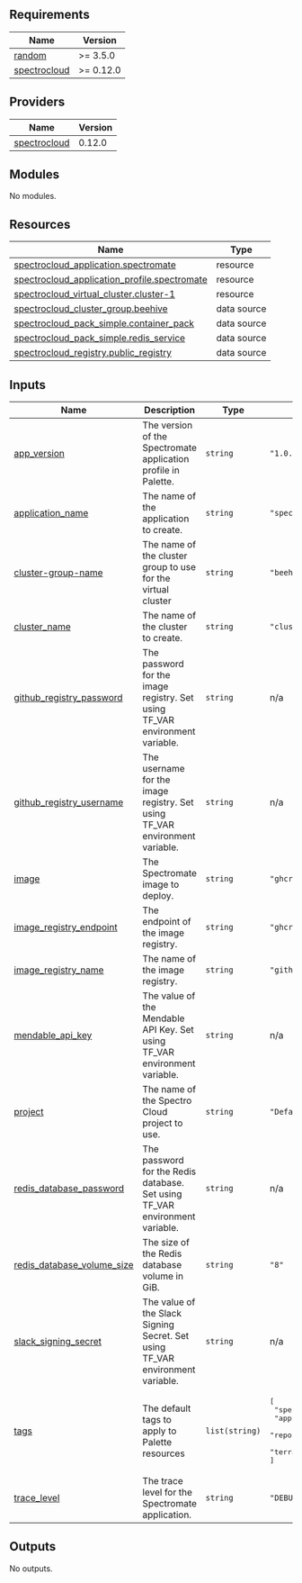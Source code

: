## Requirements

| Name | Version |
|------|---------|
| <a name="requirement_random"></a> [random](#requirement\_random) | >= 3.5.0 |
| <a name="requirement_spectrocloud"></a> [spectrocloud](#requirement\_spectrocloud) | >= 0.12.0 |

## Providers

| Name | Version |
|------|---------|
| <a name="provider_spectrocloud"></a> [spectrocloud](#provider\_spectrocloud) | 0.12.0 |

## Modules

No modules.

## Resources

| Name | Type |
|------|------|
| [spectrocloud_application.spectromate](https://registry.terraform.io/providers/spectrocloud/spectrocloud/latest/docs/resources/application) | resource |
| [spectrocloud_application_profile.spectromate](https://registry.terraform.io/providers/spectrocloud/spectrocloud/latest/docs/resources/application_profile) | resource |
| [spectrocloud_virtual_cluster.cluster-1](https://registry.terraform.io/providers/spectrocloud/spectrocloud/latest/docs/resources/virtual_cluster) | resource |
| [spectrocloud_cluster_group.beehive](https://registry.terraform.io/providers/spectrocloud/spectrocloud/latest/docs/data-sources/cluster_group) | data source |
| [spectrocloud_pack_simple.container_pack](https://registry.terraform.io/providers/spectrocloud/spectrocloud/latest/docs/data-sources/pack_simple) | data source |
| [spectrocloud_pack_simple.redis_service](https://registry.terraform.io/providers/spectrocloud/spectrocloud/latest/docs/data-sources/pack_simple) | data source |
| [spectrocloud_registry.public_registry](https://registry.terraform.io/providers/spectrocloud/spectrocloud/latest/docs/data-sources/registry) | data source |

## Inputs

| Name | Description | Type | Default | Required |
|------|-------------|------|---------|:--------:|
| <a name="input_app_version"></a> [app\_version](#input\_app\_version) | The version of the Spectromate application profile in Palette. | `string` | `"1.0.0"` | no |
| <a name="input_application_name"></a> [application\_name](#input\_application\_name) | The name of the application to create. | `string` | `"spectromate-app"` | no |
| <a name="input_cluster-group-name"></a> [cluster-group-name](#input\_cluster-group-name) | The name of the cluster group to use for the virtual cluster | `string` | `"beehive"` | no |
| <a name="input_cluster_name"></a> [cluster\_name](#input\_cluster\_name) | The name of the cluster to create. | `string` | `"cluster-1"` | no |
| <a name="input_github_registry_password"></a> [github\_registry\_password](#input\_github\_registry\_password) | The password for the image registry. Set using TF\_VAR environment variable. | `string` | n/a | yes |
| <a name="input_github_registry_username"></a> [github\_registry\_username](#input\_github\_registry\_username) | The username for the image registry. Set using TF\_VAR environment variable. | `string` | n/a | yes |
| <a name="input_image"></a> [image](#input\_image) | The Spectromate image to deploy. | `string` | `"ghcr.io/spectrocloud/spectromate:v1.0.0"` | no |
| <a name="input_image_registry_endpoint"></a> [image\_registry\_endpoint](#input\_image\_registry\_endpoint) | The endpoint of the image registry. | `string` | `"ghcr.io"` | no |
| <a name="input_image_registry_name"></a> [image\_registry\_name](#input\_image\_registry\_name) | The name of the image registry. | `string` | `"github-image-registry-private"` | no |
| <a name="input_mendable_api_key"></a> [mendable\_api\_key](#input\_mendable\_api\_key) | The value of the Mendable API Key. Set using TF\_VAR environment variable. | `string` | n/a | yes |
| <a name="input_project"></a> [project](#input\_project) | The name of the Spectro Cloud project to use. | `string` | `"Default"` | no |
| <a name="input_redis_database_password"></a> [redis\_database\_password](#input\_redis\_database\_password) | The password for the Redis database. Set using TF\_VAR environment variable. | `string` | n/a | yes |
| <a name="input_redis_database_volume_size"></a> [redis\_database\_volume\_size](#input\_redis\_database\_volume\_size) | The size of the Redis database volume in GiB. | `string` | `"8"` | no |
| <a name="input_slack_signing_secret"></a> [slack\_signing\_secret](#input\_slack\_signing\_secret) | The value of the Slack Signing Secret. Set using TF\_VAR environment variable. | `string` | n/a | yes |
| <a name="input_tags"></a> [tags](#input\_tags) | The default tags to apply to Palette resources | `list(string)` | <pre>[<br>  "spectro-cloud-education",<br>  "app:spectromate",<br>  "repository:spectrocloud/spectromate",<br>  "terraform_managed:true"<br>]</pre> | no |
| <a name="input_trace_level"></a> [trace\_level](#input\_trace\_level) | The trace level for the Spectromate application. | `string` | `"DEBUG"` | no |

## Outputs

No outputs.

